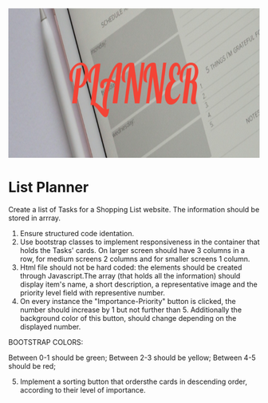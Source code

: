 

 <img src="./images/PLANNER.png" alt="Banner" width="800" height="300">

# List Planner

Create a list of Tasks for a Shopping List website. The information should be stored in arrray.

1. Ensure structured code identation.
2. Use bootstrap classes to implement responsiveness in the container that holds the Tasks' cards. On larger screen should have 3 columns in a row, for medium screens 2 columns and for smaller screens 1 column.
3. Html file should not be hard coded: the elements should be created through Javascript.The array (that holds all the information) should display item's name, a short description, a representative image and the priority level field with representive number.
4. On every instance the "Importance-Priority" button is clicked, the number should increase by 1 but not further than 5. Additionally the background color of this button, should change depending on the displayed number.

BOOTSTRAP COLORS:

Between 0-1 should be green;
Between 2-3 should be yellow;
Between 4-5 should be red;

5. Implement a sorting button that ordersthe cards in descending order, according to their level of importance.






